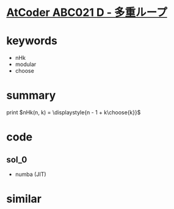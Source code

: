 # [AtCoder ABC021 D - 多重ループ](https://atcoder.jp/contests/abc021/tasks/abc021_d)


# keywords 
- nHk
- modular 
- choose 


# summary 
print $nHk(n, k) = \displaystyle{n - 1 + k\choose{k}}$

# code 
## sol_0
- numba (JIT)

# similar 